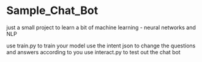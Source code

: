 # Sample_Chat_Bot
just a small project to learn a bit of machine learning - neural networks and NLP

use train.py to train your model
use the intent json to change the questions and answers according to you 
use interact.py to test out the chat bot 
